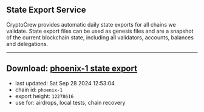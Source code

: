## State Export Service
CryptoCrew provides automatic daily state exports for all chains we validate. State export files can be used as genesis files and are a snapshot of the current blockchain state, including all validators, accounts, balances and delegations.

---
**Download: [phoenix-1 state export](https://dl-eu2.ccvalidators.com/SERVICE/terra2/phoenix-1_export_12278616.json)**
---

- last updated: Sat Sep 28 2024 12:53:04
- chain id: `phoenix-1`
- export height: `12278616`
- use for: airdrops, local tests, chain recovery
